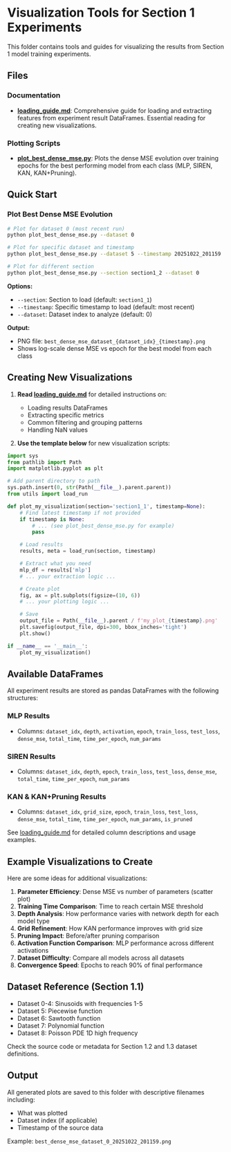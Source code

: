 # Visualization Tools for Section 1 Experiments

This folder contains tools and guides for visualizing the results from Section 1 model training experiments.

## Files

### Documentation

- **[loading_guide.md](loading_guide.md)**: Comprehensive guide for loading and extracting features from experiment result DataFrames. Essential reading for creating new visualizations.

### Plotting Scripts

- **[plot_best_dense_mse.py](plot_best_dense_mse.py)**: Plots the dense MSE evolution over training epochs for the best performing model from each class (MLP, SIREN, KAN, KAN+Pruning).

## Quick Start

### Plot Best Dense MSE Evolution

```bash
# Plot for dataset 0 (most recent run)
python plot_best_dense_mse.py --dataset 0

# Plot for specific dataset and timestamp
python plot_best_dense_mse.py --dataset 5 --timestamp 20251022_201159

# Plot for different section
python plot_best_dense_mse.py --section section1_2 --dataset 0
```

**Options:**
- `--section`: Section to load (default: `section1_1`)
- `--timestamp`: Specific timestamp to load (default: most recent)
- `--dataset`: Dataset index to analyze (default: 0)

**Output:**
- PNG file: `best_dense_mse_dataset_{dataset_idx}_{timestamp}.png`
- Shows log-scale dense MSE vs epoch for the best model from each class

## Creating New Visualizations

1. **Read [loading_guide.md](loading_guide.md)** for detailed instructions on:
   - Loading results DataFrames
   - Extracting specific metrics
   - Common filtering and grouping patterns
   - Handling NaN values

2. **Use the template below** for new visualization scripts:

```python
import sys
from pathlib import Path
import matplotlib.pyplot as plt

# Add parent directory to path
sys.path.insert(0, str(Path(__file__).parent.parent))
from utils import load_run

def plot_my_visualization(section='section1_1', timestamp=None):
    # Find latest timestamp if not provided
    if timestamp is None:
        # ... (see plot_best_dense_mse.py for example)
        pass

    # Load results
    results, meta = load_run(section, timestamp)

    # Extract what you need
    mlp_df = results['mlp']
    # ... your extraction logic ...

    # Create plot
    fig, ax = plt.subplots(figsize=(10, 6))
    # ... your plotting logic ...

    # Save
    output_file = Path(__file__).parent / f'my_plot_{timestamp}.png'
    plt.savefig(output_file, dpi=300, bbox_inches='tight')
    plt.show()

if __name__ == '__main__':
    plot_my_visualization()
```

## Available DataFrames

All experiment results are stored as pandas DataFrames with the following structures:

### MLP Results
- Columns: `dataset_idx`, `depth`, `activation`, `epoch`, `train_loss`, `test_loss`, `dense_mse`, `total_time`, `time_per_epoch`, `num_params`

### SIREN Results
- Columns: `dataset_idx`, `depth`, `epoch`, `train_loss`, `test_loss`, `dense_mse`, `total_time`, `time_per_epoch`, `num_params`

### KAN & KAN+Pruning Results
- Columns: `dataset_idx`, `grid_size`, `epoch`, `train_loss`, `test_loss`, `dense_mse`, `total_time`, `time_per_epoch`, `num_params`, `is_pruned`

See [loading_guide.md](loading_guide.md) for detailed column descriptions and usage examples.

## Example Visualizations to Create

Here are some ideas for additional visualizations:

1. **Parameter Efficiency**: Dense MSE vs number of parameters (scatter plot)
2. **Training Time Comparison**: Time to reach certain MSE threshold
3. **Depth Analysis**: How performance varies with network depth for each model type
4. **Grid Refinement**: How KAN performance improves with grid size
5. **Pruning Impact**: Before/after pruning comparison
6. **Activation Function Comparison**: MLP performance across different activations
7. **Dataset Difficulty**: Compare all models across all datasets
8. **Convergence Speed**: Epochs to reach 90% of final performance

## Dataset Reference (Section 1.1)

- Dataset 0-4: Sinusoids with frequencies 1-5
- Dataset 5: Piecewise function
- Dataset 6: Sawtooth function
- Dataset 7: Polynomial function
- Dataset 8: Poisson PDE 1D high frequency

Check the source code or metadata for Section 1.2 and 1.3 dataset definitions.

## Output

All generated plots are saved to this folder with descriptive filenames including:
- What was plotted
- Dataset index (if applicable)
- Timestamp of the source data

Example: `best_dense_mse_dataset_0_20251022_201159.png`
